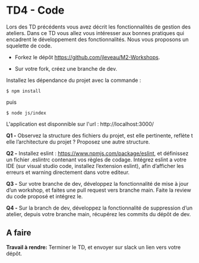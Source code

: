 # TD4 - Code

Lors des TD précédents vous avez décrit les fonctionnalités de gestion des ateliers. Dans ce TD vous allez vous intéresser aux bonnes pratiques qui encadrent le développement des fonctionnalités. Nous vous proposons un squelette de code. 

* Forkez le dépôt https://github.com/jleveau/M2-Workshops.

* Sur votre fork, créez une branche de dev.

Installez les dépendance du projet avec la commande :

`$ npm install`

puis 

`$ node js/index`

L'application est disponnible sur l'url : http://localhost:3000/

**Q1 -** Observez la structure des fichiers du projet, est elle pertinente, reflète t elle l’architecture du projet ? Proposez une autre structure.

**Q2 -** Installez eslint : https://www.npmjs.com/package/eslint, et définissez un fichier .eslintrc contenant vos règles de codage. Intégrez eslint a votre IDE (sur visual studio code, installez l’extension eslint), afin d’afficher les erreurs et warning directement dans votre editeur.

**Q3 -** Sur votre branche de dev, développez la fonctionnalité de mise à jour d’un workshop, et faites une pull request vers branche main. Faite la review du code proposé et intégrez le.

**Q4 -** Sur la branch de dev, développez la fonctionnalité de suppression d’un atelier, depuis votre branche main, récupérez les commits du dépôt de dev.

## A faire 

**Travail à rendre:** Terminer le TD, et envoyer sur slack un lien vers votre dépôt.